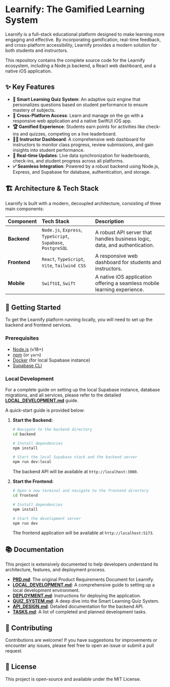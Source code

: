 # Learnify: The Gamified Learning System

Learnify is a full-stack educational platform designed to make learning more engaging and effective. By incorporating gamification, real-time feedback, and cross-platform accessibility, Learnify provides a modern solution for both students and instructors.

This repository contains the complete source code for the Learnify ecosystem, including a Node.js backend, a React web dashboard, and a native iOS application.

## ✨ Key Features

-   **🧠 Smart Learning Quiz System**: An adaptive quiz engine that personalizes questions based on student performance to ensure mastery of subjects.
-   **📱 Cross-Platform Access**: Learn and manage on the go with a responsive web application and a native SwiftUI iOS app.
-   **🏆 Gamified Experience**: Students earn points for activities like check-ins and quizzes, competing on a live leaderboard.
-   **👨‍🏫 Instructor Dashboard**: A comprehensive web dashboard for instructors to monitor class progress, review submissions, and gain insights into student performance.
-   **🚀 Real-time Updates**: Live data synchronization for leaderboards, check-ins, and student progress across all platforms.
-   **✅ Seamless Integration**: Powered by a robust backend using Node.js, Express, and Supabase for database, authentication, and storage.

## 🏗️ Architecture & Tech Stack

Learnify is built with a modern, decoupled architecture, consisting of three main components:

| Component | Tech Stack                                               | Description                                                                 |
| :-------- | :------------------------------------------------------- | :-------------------------------------------------------------------------- |
| **Backend**   | `Node.js`, `Express`, `TypeScript`, `Supabase`, `PostgreSQL` | A robust API server that handles business logic, data, and authentication.  |
| **Frontend**  | `React`, `TypeScript`, `Vite`, `Tailwind CSS`            | A responsive web dashboard for students and instructors.                    |
| **Mobile**    | `SwiftUI`, `Swift`                                       | A native iOS application offering a seamless mobile learning experience.    |

## 🚀 Getting Started

To get the Learnify platform running locally, you will need to set up the backend and frontend services.

### Prerequisites

-   [Node.js](https://nodejs.org/) (v18+)
-   [npm](https://www.npmjs.com/) (or `yarn`)
-   [Docker](https://www.docker.com/products/docker-desktop/) (for local Supabase instance)
-   [Supabase CLI](https://supabase.com/docs/guides/cli)

### Local Development

For a complete guide on setting up the local Supabase instance, database migrations, and all services, please refer to the detailed **[LOCAL_DEVELOPMENT.md](LOCAL_DEVELOPMENT.md)** guide.

A quick-start guide is provided below:

1.  **Start the Backend:**
    ```bash
    # Navigate to the backend directory
    cd backend

    # Install dependencies
    npm install

    # Start the local Supabase stack and the backend server
    npm run dev:local
    ```
    The backend API will be available at `http://localhost:3000`.

2.  **Start the Frontend:**
    ```bash
    # Open a new terminal and navigate to the frontend directory
    cd frontend

    # Install dependencies
    npm install

    # Start the development server
    npm run dev
    ```
    The frontend application will be available at `http://localhost:5173`.

## 📚 Documentation

This project is extensively documented to help developers understand its architecture, features, and deployment process.

-   **[PRD.md](PRD.md)**: The original Product Requirements Document for Learnify.
-   **[LOCAL_DEVELOPMENT.md](LOCAL_DEVELOPMENT.md)**: A comprehensive guide to setting up a local development environment.
-   **[DEPLOYMENT.md](DEPLOYMENT.md)**: Instructions for deploying the application.
-   **[QUIZ_SYSTEM.md](QUIZ_SYSTEM.md)**: A deep dive into the Smart Learning Quiz System.
-   **[API_DESIGN.md](backend/API_DESIGN.md)**: Detailed documentation for the backend API.
-   **[TASKS.md](TASKS.md)**: A list of completed and planned development tasks.

## 🤝 Contributing

Contributions are welcome! If you have suggestions for improvements or encounter any issues, please feel free to open an issue or submit a pull request.

## 📄 License

This project is open-source and available under the MIT License.
